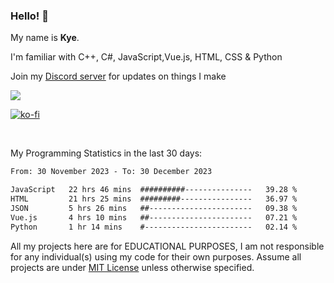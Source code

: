 ### Hello! 👋
My name is **Kye**.

I'm familiar with C++, C#, JavaScript,Vue.js, HTML, CSS & Python

Join my [Discord server](https://discord.gg/wjWwSgm7Ra) for updates on things I make

<a href="https://discord.gg/wjWwSgm7Ra"><img src="https://discord.com/api/guilds/1104598508020957244/widget.png?style=banner2"></a>

[![ko-fi](https://ko-fi.com/img/githubbutton_sm.svg)](https://ko-fi.com/Y8Y4D37MY)

<br>

My Programming Statistics in the last 30 days:
<!--START_SECTION:waka-->

```txt
From: 30 November 2023 - To: 30 December 2023

JavaScript   22 hrs 46 mins  ##########---------------   39.28 %
HTML         21 hrs 25 mins  #########----------------   36.97 %
JSON         5 hrs 26 mins   ##-----------------------   09.38 %
Vue.js       4 hrs 10 mins   ##-----------------------   07.21 %
Python       1 hr 14 mins    #------------------------   02.14 %
```

<!--END_SECTION:waka-->

All my projects here are for EDUCATIONAL PURPOSES, I am not responsible for any individual(s) using my code for their own purposes. Assume all projects are under [MIT License](https://opensource.org/licenses/MIT) unless otherwise specified.
